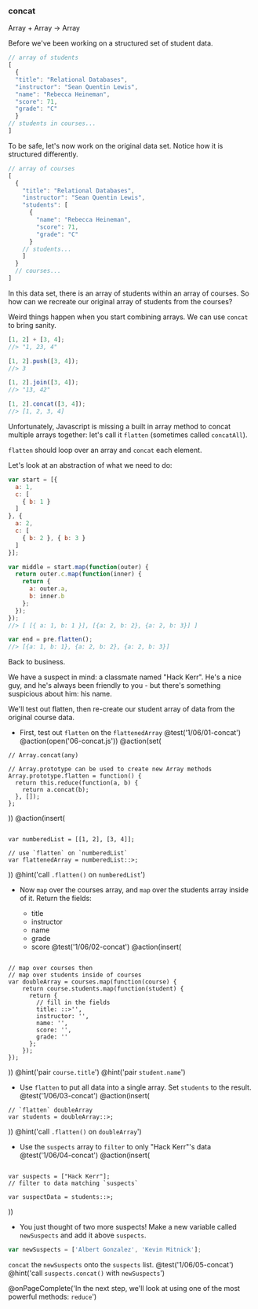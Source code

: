 ### concat
Array + Array -> Array

Before we've been working on a structured set of student data.

```js
// array of students
[
  {
  "title": "Relational Databases",
  "instructor": "Sean Quentin Lewis",
  "name": "Rebecca Heineman",
  "score": 71,
  "grade": "C"
  }
// students in courses...
]
```

To be safe, let's now work on the original data set. Notice how it is structured differently.

```js
// array of courses
[
  {
    "title": "Relational Databases",
    "instructor": "Sean Quentin Lewis",
    "students": [
      {
        "name": "Rebecca Heineman",
        "score": 71,
        "grade": "C"
      }
    // students...
    ]
  }
  // courses...
]
```

In this data set, there is an array of students within an array of courses. So how can we recreate our original array of students from the courses?

Weird things happen when you start combining arrays. We can use `concat` to bring sanity.

```js
[1, 2] + [3, 4];
//> "1, 23, 4"

[1, 2].push([3, 4]);
//> 3

[1, 2].join([3, 4]);
//> "13, 42"

[1, 2].concat([3, 4]);
//> [1, 2, 3, 4]
```

Unfortunately, Javascript is missing a built in array method to concat multiple arrays together: let's call it `flatten` (sometimes called `concatAll`).

`flatten` should loop over an array and `concat` each element.

Let's look at an abstraction of what we need to do:

```js
var start = [{
  a: 1,
  c: [
    { b: 1 }
  ]
}, {
  a: 2,
  c: [
    { b: 2 }, { b: 3 }
  ]
}];

var middle = start.map(function(outer) {
  return outer.c.map(function(inner) {
    return {
      a: outer.a,
      b: inner.b
    };
  });
});
//> [ [{ a: 1, b: 1 }], [{a: 2, b: 2}, {a: 2, b: 3}] ]

var end = pre.flatten();
//> [{a: 1, b: 1}, {a: 2, b: 2}, {a: 2, b: 3}]
```

Back to business.

We have a suspect in mind: a classmate named "Hack Kerr". He's a nice guy, and he's always been friendly to you - but there's something suspicious about him: his name.

We'll test out flatten, then re-create our student array of data from the original course data.

+ First, test out `flatten` on the `flattenedArray`
@test('1/06/01-concat')
@action(open('06-concat.js'))
@action(set(
```
// Array.concat(any)

// Array.prototype can be used to create new Array methods
Array.prototype.flatten = function() {
  return this.reduce(function(a, b) {
    return a.concat(b);
  }, []);
};
```
))
@action(insert(
```

var numberedList = [[1, 2], [3, 4]];

// use `flatten` on `numberedList`
var flattenedArray = numberedList::>;
```  
))
@hint('call `.flatten()` on `numberedList`')


+ Now `map` over the courses array, and `map` over the students array inside of it.
Return the fields:

  * title
  * instructor
  * name
  * grade
  * score
@test('1/06/02-concat')
@action(insert(
```

// map over courses then
// map over students inside of courses
var doubleArray = courses.map(function(course) {
    return course.students.map(function(student) {
      return {
        // fill in the fields
        title: ::>'',
        instructor: '',
        name: '',
        score: '',
        grade: ''
      };
    });
});

```
))
@hint('pair `course.title`')
@hint('pair `student.name`')

+ Use `flatten` to put all data into a single array. Set `students` to the result.
@test('1/06/03-concat')
@action(insert(
```
// `flatten` doubleArray
var students = doubleArray::>;
```
))
@hint('call `.flatten()` on `doubleArray`')

+ Use the `suspects` array to `filter` to only "Hack Kerr"'s data
@test('1/06/04-concat')
@action(insert(
```

var suspects = ["Hack Kerr"];
// filter to data matching `suspects`

var suspectData = students::>;
```
))

+ You just thought of two more suspects! Make a new variable called `newSuspects` and add it above `suspects`.

```js
var newSuspects = ['Albert Gonzalez', 'Kevin Mitnick'];
```

`concat` the `newSuspects` onto the `suspects` list.
@test('1/06/05-concat')
@hint('call `suspects.concat()` with `newSuspects`')

@onPageComplete('In the next step, we'll look at using one of the most powerful methods: `reduce`')
